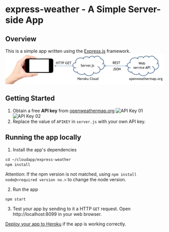 # express-weather - A Simple Server-side App
## Overview
This is a simple app written using the [Express.js](https://expressjs.com) framework.
![Express-weather](graphics/381F-T01-alin.jpg?raw=true "Weather App")

## Getting Started
1. Obtain a free **API key** from [openweathermap.org](http://openweathermap.org)
![API Key 01](graphics/API01.png?raw=true "Create API Key")
![API Key 02](graphics/API02.png?raw=true "Create API Key")
2. Replace the value of `APIKEY` in `server.js` with your own API key.

## Running the app locally
1. Install the app's dependencies
```
cd ~/cloudapp/express-weather
npm install
```
Attention: If the npm version is not matched, using `npm install node@<required version no.>` to change the node version.

2. Run the app 
```
npm start
```
3. Test your app by sending to it a HTTP `GET` request.  Open http://localhost:8099 in your web browser.

[Deploy your app to Heroku](https://github.com/yalin-liu/cloudapp.git) if the app is working correctly.
